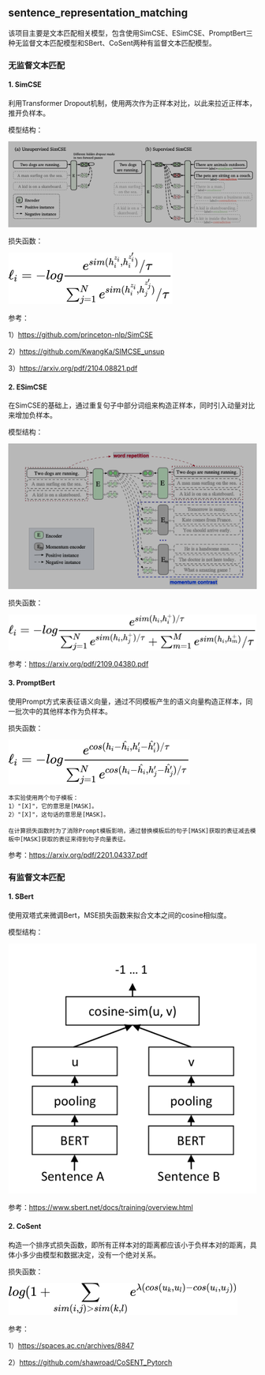 ## sentence_representation_matching

该项目主要是文本匹配相关模型，包含使用SimCSE、ESimCSE、PromptBert三种无监督文本匹配模型和SBert、CoSent两种有监督文本匹配模型。



### 无监督文本匹配

#### 1. SimCSE

利用Transformer Dropout机制，使用两次作为正样本对比，以此来拉近正样本，推开负样本。

模型结构：

![simcse](pics/simcse.png)

损失函数：

![simcse_loss](pics/simcse_loss.svg)

参考：

1）https://github.com/princeton-nlp/SimCSE

2）https://github.com/KwangKa/SIMCSE_unsup

3）https://arxiv.org/pdf/2104.08821.pdf

#### 2. ESimCSE

在SimCSE的基础上，通过重复句子中部分词组来构造正样本，同时引入动量对比来增加负样本。

模型结构：

![esimcse](pics/esimcse.png)

损失函数：

![esimcse_loss](pics/esimcse_loss.svg)

参考：https://arxiv.org/pdf/2109.04380.pdf

#### 3. PromptBert

使用Prompt方式来表征语义向量，通过不同模板产生的语义向量构造正样本，同一批次中的其他样本作为负样本。

损失函数：

![promptbert_loss](pics/promptbert_loss.svg)

```
本实验使用两个句子模板：
1）"[X]"，它的意思是[MASK]。
2）"[X]"，这句话的意思是[MASK]。

在计算损失函数时为了消除Prompt模板影响，通过替换模板后的句子[MASK]获取的表征减去模板中[MASK]获取的表征来得到句子向量表征。
```

参考：https://arxiv.org/pdf/2201.04337.pdf



### 有监督文本匹配

#### 1. SBert

使用双塔式来微调Bert，MSE损失函数来拟合文本之间的cosine相似度。

模型结构：

![SBERT Siamese Network Architecture](pics/sbert.png)

参考：https://www.sbert.net/docs/training/overview.html

#### 2. CoSent

构造一个排序式损失函数，即所有正样本对的距离都应该小于负样本对的距离，具体小多少由模型和数据决定，没有一个绝对关系。

损失函数：

![cosent_loss](pics/cosent_loss.svg)

参考：

1）https://spaces.ac.cn/archives/8847

2）https://github.com/shawroad/CoSENT_Pytorch

